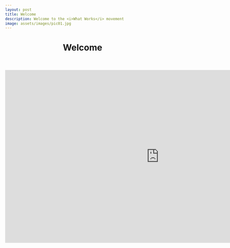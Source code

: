 ```yaml
---
layout: post
title: Welcome
description: Welcome to the <i>What Works</i> movement
image: assets/images/pic01.jpg
---
```

<header>
<h1>Welcome</h1>
</header>
		<p><iframe allowfullscreen="" frameborder="0" height="562" mozallowfullscreen="" src="https://player.vimeo.com/video/140095311" webkitallowfullscreen="" width="1000"></iframe></p>
